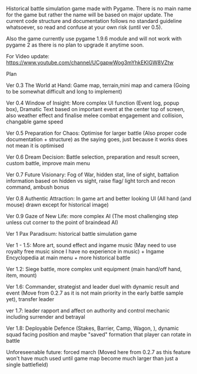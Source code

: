 Historical battle simulation game made with Pygame. There is no main name for the game but rather the name will be based on major update. 
The current code structure and documentation follows no standard guideline whatsoever, so read and confuse at your own risk (until ver 0.5).

Also the game currently use pygame 1.9.6 module and will not work with pygame 2 as there is no plan to upgrade it anytime soon.

For Video update: https://www.youtube.com/channel/UCgapwWog3mYhkEKIGW8VZtw

Plan

Ver 0.3 The World at Hand: Game map, terrain,mini map and camera (Going to be somewhat difficult and long to implement)

Ver 0.4 Window of Insight: More complex UI function (Event log, popup box), Dramatic Text based on important event at the center top of screen, also weather effect and finalise melee combat engagement and collision, changable game speed

Ver 0.5 Preparation for Chaos: Optimise for larger battle (Also proper code documentation + structure) as the saying goes, just because it works does not mean it is optimised

Ver 0.6 Dream Decision: Battle selection, preparation and result screen, custom battle, improve main menu

Ver 0.7 Future Visionary: Fog of War, hidden stat, line of sight, battalion information based on hidden vs sight, raise flag/ light torch and recon command, ambush bonus

Ver 0.8 Authentic Attraction: In game art and better looking UI (All hand (and mouse) drawn except for historical image)

Ver 0.9 Gaze of New Life: more complex AI (The most challenging step unless cut corner to the point of braindead AI)

Ver 1 Pax Paradisum: historical battle simulation game

Ver 1 - 1.5: More art, sound effect and ingame music (May need to use royalty free music since I have no experience in music) + Ingame Encyclopedia at main menu + more historical battle

Ver 1.2: Siege battle, more complex unit equipment (main hand/off hand, item, mount)

Ver 1.6: Commander, strategist and leader duel with dynamic result and event (Move from 0.2.7 as it is not main priority in the early battle sample yet), transfer leader

ver 1.7: leader rapport and affect on authority and control mechanic including surrender and betrayal 

Ver 1.8: Deployable Defence (Stakes, Barrier, Camp, Wagon, ), dynamic squad facing position and maybe "saved" formation that player can rotate in battle 

Unforeseenable future: forced march (Moved here from 0.2.7 as this feature won't have much used until game map become much larger than just a single battlefield)
